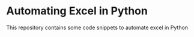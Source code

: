 # Automating Excel in Python
This repository contains some code snippets to automate excel in Python
